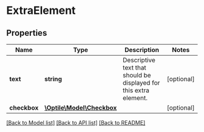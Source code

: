 # ExtraElement

## Properties
Name | Type | Description | Notes
------------ | ------------- | ------------- | -------------
**text** | **string** | Descriptive text that should be displayed for this extra element. | [optional] 
**checkbox** | [**\Optile\Model\Checkbox**](Checkbox.md) |  | [optional] 

[[Back to Model list]](../README.md#documentation-for-models) [[Back to API list]](../README.md#documentation-for-api-endpoints) [[Back to README]](../README.md)


